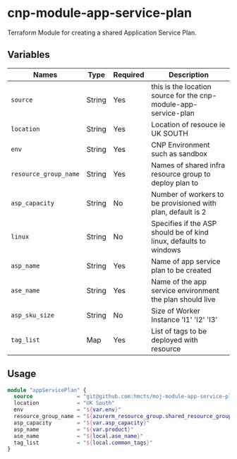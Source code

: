 # cnp-module-app-service-plan
Terraform Module for creating a shared Application Service Plan.

## Variables

Names | Type | Required | Description
--- | --- | --- | --- |
`source` | String | Yes | this is the location source for the cnp-module-app-service-plan
`location` | String | Yes | Location of resouce ie UK SOUTH
`env` | String | Yes | CNP Environment such as sandbox
`resource_group_name` | String | Yes | Names of shared infra resource group to deploy plan to
`asp_capacity` | String | No | Number of workers to be provisioned with plan, default is 2
`linux` | String | No | Specifies if the ASP should be of kind linux, defaults to windows
`asp_name` | String | Yes | Name of app service plan to be created
`ase_name` | String | Yes | Name of the app service environment the plan should live
`asp_sku_size` | String | No| Size of Worker Instance 'I1' 'I2' 'I3'
`tag_list` | Map | Yes | List of tags to be deployed with resource

## Usage

```terraform
module "appServicePlan" {
  source              = "git@github.com:hmcts/moj-module-app-service-plan"
  location            = "UK South"
  env                 = "${var.env}"
  resource_group_name = "${azurerm_resource_group.shared_resource_group.name}"
  asp_capacity        = "${var.asp_capacity}"
  asp_name            = "${var.product}"
  ase_name            = "${local.ase_name}"
  tag_list            = "${local.common_tags}"
}
```
